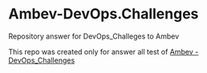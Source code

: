 # Ambev-DevOps.Challenges
Repository answer for DevOps_Challeges to Ambev


This repo was created only for answer all test of <a href=“https://github.com/cervejaria-ambev/DevOps_Challenges“>Ambev - DevOps_Challenges</a> 
